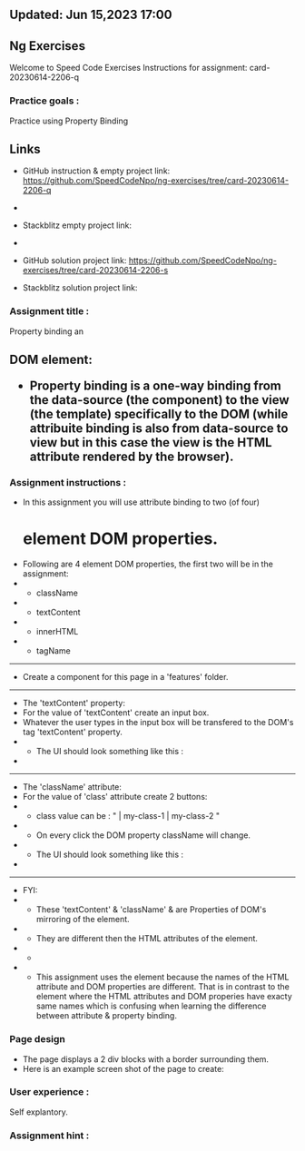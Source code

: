 ## Updated: Jun 15,2023 17:00

## Ng Exercises

Welcome to Speed Code Exercises
Instructions for assignment: card-20230614-2206-q

### Practice goals :

Practice using Property Binding

## Links

- GitHub instruction & empty project link:
  https://github.com/SpeedCodeNpo/ng-exercises/tree/card-20230614-2206-q
-
- Stackblitz empty project link:
-
- GitHub solution project link:
  https://github.com/SpeedCodeNpo/ng-exercises/tree/card-20230614-2206-s

- Stackblitz solution project link:

### Assignment title :

Property binding an <h2> DOM element:

- Property binding is a one-way binding from the data-source (the component) to the view (the template) specifically to the DOM (while attribuite binding is also from data-source to view but in this case the view is the HTML attribute rendered by the browser).

### Assignment instructions :

- In this assignment you will use attribute binding to two (of four) <h1> element DOM properties.
- Following are 4 <h> element DOM properties, the first two will be in the assignment:
- - className
- - textContent
- - innerHTML
- - tagName

---

- Create a component for this page in a 'features' folder.

---

- The 'textContent' property:
- For the value of 'textContent' create an input box.
- Whatever the user types in the input box will be transfered to the DOM's <h> tag 'textContent' property.
- - The UI should look something like this :
-

---

- The 'className' attribute:
- For the value of 'class' attribute create 2 buttons:
- - class value can be : " | my-class-1 | my-class-2 "
- - On every click the DOM property className will change.
- - The UI should look something like this :
-

---

- FYI:
- - These 'textContent' & 'className' & are Properties of DOM's mirroring of the <h> element.
- - They are different then the HTML attributes of the <h> element.
- -
- - This assignment uses the <h> element because the names of the HTML attribute and DOM properties are different. That is in contrast to the <img> element where the HTML attributes and DOM properies have exacty same names which is confusing when learning the difference between attribute & property binding.

### Page design

- The page displays a 2 div blocks with a border surrounding them.
- Here is an example screen shot of the page to create:

### User experience :

Self explantory.

### Assignment hint :
